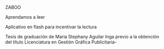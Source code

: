 ZABOO

Aprendamos a leer

Aplicativo en flash para incentivar la lectura

Tesis de graduación de Maria Stephany Aguilar Inga previo a la obtención del título 
Licenciatura en Gestión Gráfica Publicitaria-
